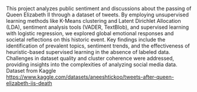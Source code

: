 This project analyzes public sentiment and discussions about the passing of Queen Elizabeth II through a dataset of tweets. By employing unsupervised learning methods like K-Means clustering and Latent Dirichlet Allocation (LDA), sentiment analysis tools (VADER, TextBlob), and supervised learning with logistic regression, we explored global emotional responses and societal reflections on this historic event. Key findings include the identification of prevalent topics, sentiment trends, and the effectiveness of heuristic-based supervised learning in the absence of labeled data. Challenges in dataset quality and cluster coherence were addressed, providing insights into the complexities of analyzing social media data.
<br> Dataset from Kaggle
https://www.kaggle.com/datasets/aneeshtickoo/tweets-after-queen-elizabeth-iis-death
